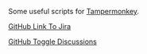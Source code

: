 Some useful scripts for [Tampermonkey](https://tampermonkey.net/).

[GitHub Link To Jira](https://github.com/MichaelTamm/userscripts/tree/master/GitHub_Link_To_Jira#readme)

[GitHub Toggle Discussions](https://github.com/MichaelTamm/userscripts/tree/master/GitHub_Toggle_Discussions#readme)
